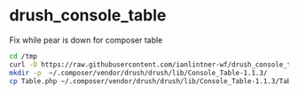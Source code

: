 # drush_console_table
Fix while pear is down for composer table

```bash
cd /tmp
curl -O https://raw.githubusercontent.com/ianlintner-wf/drush_console_table/master/Table.php
mkdir -p  ~/.composer/vendor/drush/drush/lib/Console_Table-1.1.3/
cp Table.php ~/.composer/vendor/drush/drush/lib/Console_Table-1.1.3/Table.php
```

